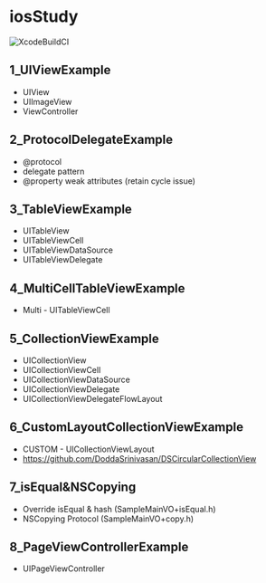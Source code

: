 # iosStudy
![XcodeBuildCI](https://github.com/tigi44/iosStudy/workflows/XcodeBuildCI/badge.svg)

## 1_UIViewExample
- UIView
- UIImageView
- ViewController

## 2_ProtocolDelegateExample
- @protocol
- delegate pattern
- @property weak attributes (retain cycle issue)

## 3_TableViewExample
- UITableView
- UITableViewCell
- UITableViewDataSource
- UITableViewDelegate

## 4_MultiCellTableViewExample
- Multi - UITableViewCell

## 5_CollectionViewExample
- UICollectionView
- UICollectionViewCell
- UICollectionViewDataSource
- UICollectionViewDelegate
- UICollectionViewDelegateFlowLayout

## 6_CustomLayoutCollectionViewExample
- CUSTOM - UICollectionViewLayout
- https://github.com/DoddaSrinivasan/DSCircularCollectionView

## 7_isEqual&NSCopying
- Override isEqual & hash (SampleMainVO+isEqual.h)
- NSCopying Protocol (SampleMainVO+copy.h)

## 8_PageViewControllerExample
- UIPageViewController
